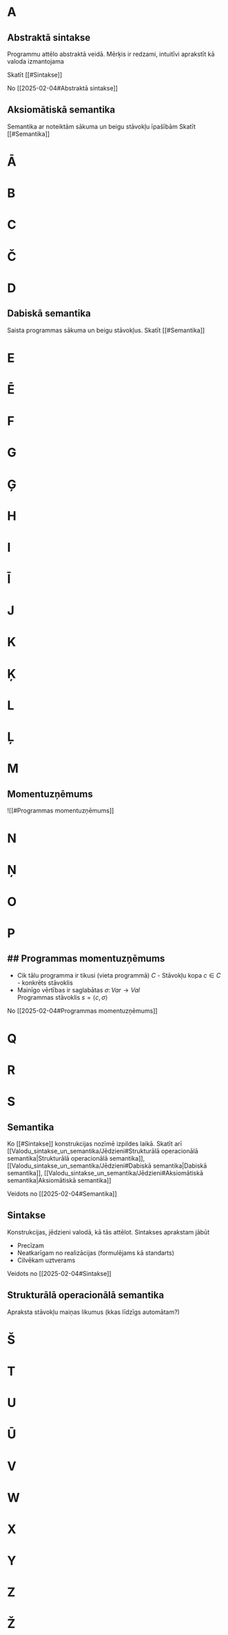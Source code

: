 # A

## Abstraktā sintakse
Programmu attēlo abstraktā veidā.
Mērķis ir redzami, intuitīvi aprakstīt kā valoda izmantojama

Skatīt [[#Sintakse]]

No [[2025-02-04#Abstraktā sintakse]]

## Aksiomātiskā semantika
Semantika ar noteiktām sākuma un beigu stāvokļu īpašībām
Skatīt [[#Semantika]]
# Ā

# B

# C

# Č

# D

## Dabiskā semantika
Saista programmas sākuma un beigu stāvokļus.
Skatīt [[#Semantika]]
# E

# Ē

# F

# G

# Ģ

# H

# I

# Ī

# J

# K

# Ķ

# L

# Ļ

# M

## Momentuzņēmums
![[#Programmas momentuzņēmums]]

# N

# Ņ

# O

# P

## ## Programmas momentuzņēmums
- Cik tālu programma ir tikusi (vieta programmā) $C$ - Stāvokļu kopa $c \in C$ - konkrēts stāvoklis
- Mainīgo vērtības ir saglabātas $\sigma \colon Var \rightarrow Val$   
Programmas stāvoklis $s = \left< c, \sigma \right>$ 

No [[2025-02-04#Programmas momentuzņēmums]]

# Q

# R

# S

## Semantika
Ko [[#Sintakse]] konstrukcijas nozīmē izpildes laikā.
Skatīt arī [[Valodu_sintakse_un_semantika/Jēdzieni#Strukturālā operacionālā semantika|Strukturālā operacionālā semantika]], [[Valodu_sintakse_un_semantika/Jēdzieni#Dabiskā semantika|Dabiskā semantika]], [[Valodu_sintakse_un_semantika/Jēdzieni#Aksiomātiskā semantika|Aksiomātiskā semantika]]

Veidots no [[2025-02-04#Semantika]]

## Sintakse
Konstrukcijas, jēdzieni valodā, kā tās attēlot.
Sintakses aprakstam jābūt
- Precīzam
- Neatkarīgam no realizācijas (formulējams kā standarts)
- Cilvēkam uztverams

Veidots no [[2025-02-04#Sintakse]]

## Strukturālā operacionālā semantika
Apraksta stāvokļu maiņas likumus (kkas līdzīgs automātam?)


# Š

# T

# U

# Ū

# V

# W

# X

# Y

# Z

# Ž
